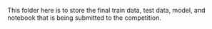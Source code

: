 This folder here is to store the final train data, test data, model, and notebook that is being submitted to the competition.
